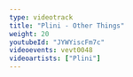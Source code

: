 ```yaml
---
type: videotrack
title: "Plini - Other Things"
weight: 20
youtubeId: "JYWYiscFm7c"
videoevents: vevt0048
videoartists: ["Plini"]
---
```

